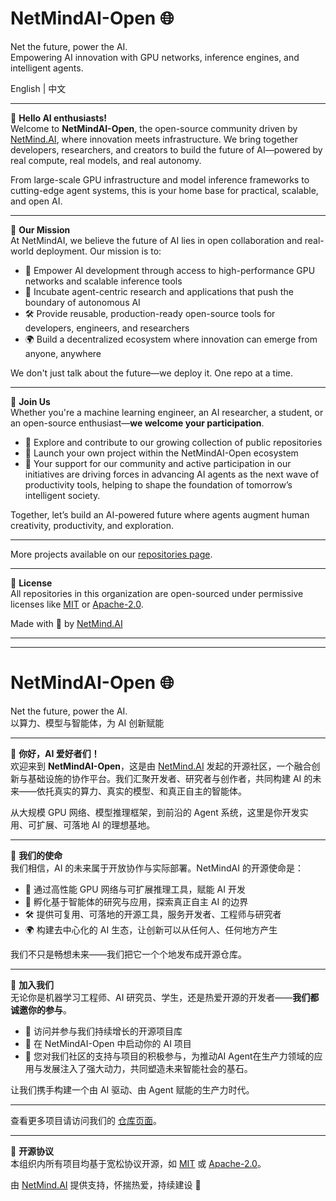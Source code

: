 # NetMindAI-Open 🌐  
Net the future, power the AI.  
Empowering AI innovation with GPU networks, inference engines, and intelligent agents.

English | 中文

---

🌟 **Hello AI enthusiasts!**  
Welcome to **NetMindAI-Open**, the open-source community driven by [NetMind.AI](https://netmind.ai), where innovation meets infrastructure. We bring together developers, researchers, and creators to build the future of AI—powered by real compute, real models, and real autonomy.

From large-scale GPU infrastructure and model inference frameworks to cutting-edge agent systems, this is your home base for practical, scalable, and open AI.

---

📘 **Our Mission**  
At NetMindAI, we believe the future of AI lies in open collaboration and real-world deployment. Our mission is to:

- 🚀 Empower AI development through access to high-performance GPU networks and scalable inference tools  
- 🧠 Incubate agent-centric research and applications that push the boundary of autonomous AI  
- 🛠 Provide reusable, production-ready open-source tools for developers, engineers, and researchers  
- 🌍 Build a decentralized ecosystem where innovation can emerge from anyone, anywhere

We don't just talk about the future—we deploy it. One repo at a time.

---

🙌 **Join Us**  
Whether you're a machine learning engineer, an AI researcher, a student, or an open-source enthusiast—**we welcome your participation**.

- 🤝 Explore and contribute to our growing collection of public repositories
- 🌱 Launch your own project within the NetMindAI-Open ecosystem
- 📨 Your support for our community and active participation in our initiatives are driving forces in advancing AI agents as the next wave of productivity tools, helping to shape the foundation of tomorrow’s intelligent society.

Together, let’s build an AI-powered future where agents augment human creativity, productivity, and exploration.

---


More projects available on our [repositories page](https://github.com/NetMindAI-Open).

---

🧾 **License**  
All repositories in this organization are open-sourced under permissive licenses like [MIT](https://choosealicense.com/licenses/mit/) or [Apache-2.0](https://www.apache.org/licenses/LICENSE-2.0).

Made with 💙 by [NetMind.AI](https://netmind.ai)

---

---

# NetMindAI-Open 🌐  
Net the future, power the AI.  
以算力、模型与智能体，为 AI 创新赋能

---

🌟 **你好，AI 爱好者们！**  
欢迎来到 **NetMindAI-Open**，这是由 [NetMind.AI](https://netmind.ai) 发起的开源社区，一个融合创新与基础设施的协作平台。我们汇聚开发者、研究者与创作者，共同构建 AI 的未来——依托真实的算力、真实的模型、和真正自主的智能体。

从大规模 GPU 网络、模型推理框架，到前沿的 Agent 系统，这里是你开发实用、可扩展、可落地 AI 的理想基地。

---

📘 **我们的使命**  
我们相信，AI 的未来属于开放协作与实际部署。NetMindAI 的开源使命是：

- 🚀 通过高性能 GPU 网络与可扩展推理工具，赋能 AI 开发  
- 🧠 孵化基于智能体的研究与应用，探索真正自主 AI 的边界  
- 🛠 提供可复用、可落地的开源工具，服务开发者、工程师与研究者  
- 🌍 构建去中心化的 AI 生态，让创新可以从任何人、任何地方产生

我们不只是畅想未来——我们把它一个个地发布成开源仓库。

---

🙌 **加入我们**  
无论你是机器学习工程师、AI 研究员、学生，还是热爱开源的开发者——**我们都诚邀你的参与**。

- 🤝 访问并参与我们持续增长的开源项目库  
- 🌱 在 NetMindAI-Open 中启动你的 AI 项目   
- 📨 您对我们社区的支持与项目的积极参与，为推动AI Agent在生产力领域的应用与发展注入了强大动力，共同塑造未来智能社会的基石。

让我们携手构建一个由 AI 驱动、由 Agent 赋能的生产力时代。

---


查看更多项目请访问我们的 [仓库页面](https://github.com/NetMindAI-Open)。

---

🧾 **开源协议**  
本组织内所有项目均基于宽松协议开源，如 [MIT](https://choosealicense.com/licenses/mit/) 或 [Apache-2.0](https://www.apache.org/licenses/LICENSE-2.0)。

由 [NetMind.AI](https://netmind.ai) 提供支持，怀揣热爱，持续建设 💙
